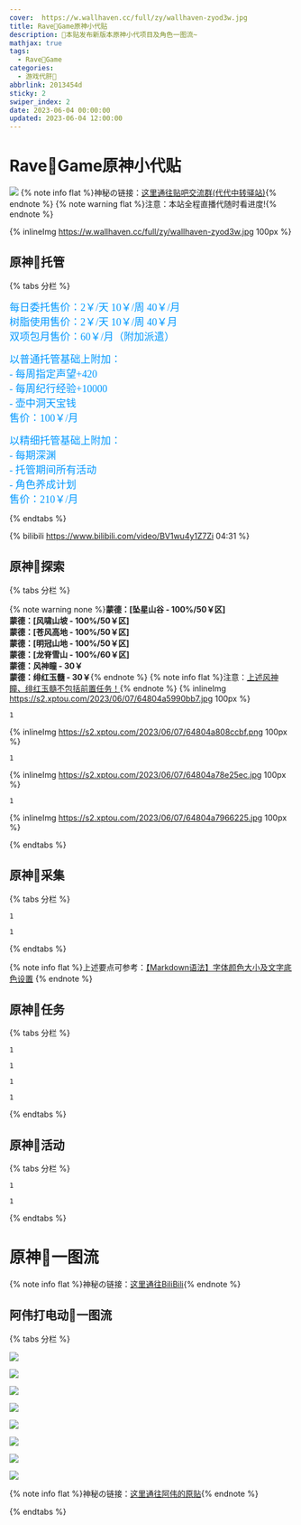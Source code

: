 ```yaml
---
cover:  https://w.wallhaven.cc/full/zy/wallhaven-zyod3w.jpg
title: Rave🥝Game原神小代贴
description: 🥧本贴发布新版本原神小代项目及角色一图流~
mathjax: true
tags:
  - Rave🥝Game
categories:
  - 游戏代肝🥝
abbrlink: 2013454d
sticky: 2
swiper_index: 2
date: 2023-06-04 00:00:00
updated: 2023-06-04 12:00:00
---
```



# Rave🥝Game原神小代贴
![](https://w.wallhaven.cc/full/zy/wallhaven-zyod3w.jpg)
{% note info flat %}神秘の链接：[这里通往贴吧交流群(代代中转驿站)](http://qm.qq.com/cgi-bin/qm/qr?_wv=1027&k=DH-Gn-QhSInAKWdPB3CgMTg5sNY0U6xE&authKey=ZDxLtFIjdOM7EMMVW7oIKbReAo%2B4xDd2NZXuz06dRQ7NWE6hwT9j0R1lxfPL50We&noverify=0&group_code=251862926){% endnote %}
{% note warning flat %}注意：本站全程直播代随时看进度!{% endnote %}

{% inlineImg https://w.wallhaven.cc/full/zy/wallhaven-zyod3w.jpg 100px %}

## 原神🥝托管

{% tabs 分栏 %}

<!-- tab 普通托管🥝 -->
<font color=#0099ff size=4 face="黑体">每日委托售价：2￥/天  10￥/周  40￥/月<br>树脂使用售价：2￥/天  10￥/周  40￥月<br>双项包月售价：60￥/月（附加派遣）</font>
<!-- endtab -->

<!-- tab 精细托管🥝 -->
<font color=#0099ff size=4 face="黑体">以普通托管基础上附加：<br>- 每周指定声望+420<br>- 每周纪行经验+10000<br>- 壶中洞天宝钱<br>售价：100￥/月</font>
<!-- endtab -->

<!-- tab 全职托管🥝 -->
<font color=#0099ff size=4 face="黑体">以精细托管基础上附加：<br>- 每期深渊<br>- 托管期间所有活动<br>- 角色养成计划<br>售价：210￥/月</font>
<!-- endtab -->

{% endtabs %}

{% bilibili https://www.bilibili.com/video/BV1wu4y1Z7Zi 04:31 %}

## 原神🥝探索
{% tabs 分栏 %}

<!-- tab 蒙德🥝 -->
{% note warning none %}**蒙德：[坠星山谷 - 100%/50￥区]<br>蒙德：[风啸山坡 - 100%/50￥区]<br>蒙德：[苍风高地 - 100%/50￥区]<br>蒙德：[明冠山地 - 100%/50￥区]<br>蒙德：[龙脊雪山 - 100%/60￥区]<br>蒙德：风神瞳 - 30￥<br>蒙德：绯红玉髓 - 30￥**{% endnote %}
{% note info flat %}注意：[上述风神瞳、绯红玉髓不包括前置任务！](https://blog.csdn.net/qq_43732429/article/details/108034518){% endnote %}
{% inlineImg https://s2.xptou.com/2023/06/07/64804a5990bb7.jpg 100px %}

<!-- endtab -->

<!-- tab 璃月🥝 -->
```YS
1
```
{% inlineImg https://s2.xptou.com/2023/06/07/64804a808ccbf.png 100px %}
<!-- endtab -->

<!-- tab 稻妻🥝 -->
```YS
1
```
{% inlineImg https://s2.xptou.com/2023/06/07/64804a78e25ec.jpg 100px %}
<!-- endtab -->

<!-- tab 须弥🥝 -->
```YS
1
```
{% inlineImg https://s2.xptou.com/2023/06/07/64804a7966225.jpg 100px %}
<!-- endtab -->

{% endtabs %}

## 原神🥝采集

{% tabs 分栏 %}

<!-- tab 普通采集🥝 -->
```YS
1
```
<!-- endtab -->

<!-- tab 特殊采集🥝 -->
```YS
1
```
<!-- endtab -->

{% endtabs %}

{% note info flat %}上述要点可参考：[【Markdown语法】字体颜色大小及文字底色设置](https://blog.csdn.net/qq_43732429/article/details/108034518)
{% endnote %}


## 原神🥝任务

{% tabs 分栏 %}

<!-- tab 魔神任务🥝 -->
```YS
1
```
<!-- endtab -->

<!-- tab 传说任务🥝 -->
```YS
1
```
<!-- endtab -->

<!-- tab 邀约任务🥝 -->
```YS
1
```
<!-- endtab -->

<!-- tab 世界任务🥝 -->
```YS
1
```

<!-- endtab -->

{% endtabs %}



## 原神🥝活动
{% tabs 分栏 %}

<!-- tab 小型活动🥝 -->
```YS
1
```
<!-- endtab -->

<!-- tab 大型活动🥝 -->
```YS
1
```
<!-- endtab -->

{% endtabs %}


# 原神🥝一图流
{% note info flat %}神秘の链接：[这里通往BiliBili](https://www.bilibili.com/){% endnote %}

## 阿伟打电动🥝一图流

{% tabs 分栏 %}
<!-- tab 🥝3.7版本全角色一图流 -->
![](https://upload-bbs.miyoushe.com/upload/2023/05/30/289227673/ab6339f7c30c639959b7829ba24b48a0_3879503457127147892.png?x-oss-process=image/auto-orient,0/interlace,1/format,png)

![](https://upload-bbs.miyoushe.com/upload/2023/05/30/289227673/6fc1fd2b88a2091d4c035cc26574c6d9_6914417983013709810.png?x-oss-process=image/auto-orient,0/interlace,1/format,png)

![](https://upload-bbs.miyoushe.com/upload/2023/05/30/289227673/5b23d331ac9e26560bd8536217885cc4_1369967851347414084.png?x-oss-process=image/auto-orient,0/interlace,1/format,png)

![](https://upload-bbs.miyoushe.com/upload/2023/05/30/289227673/134f78e353dfe16687a67e0bb8028e30_2787598584737469003.png?x-oss-process=image/auto-orient,0/interlace,1/format,png)

![](https://upload-bbs.miyoushe.com/upload/2023/05/30/289227673/4fcff0ad958a4094f94b70a18b73e906_4475219033995531750.png?x-oss-process=image/auto-orient,0/interlace,1/format,png)

![](https://upload-bbs.miyoushe.com/upload/2023/05/30/289227673/92cf96ed31cfd930559d7bea524fbd19_1263612526054775783.png?x-oss-process=image/auto-orient,0/interlace,1/format,png)

![](https://upload-bbs.miyoushe.com/upload/2023/05/30/289227673/0fd1d08176ef7f1ff00777d591335984_8038976339233182959.png?x-oss-process=image/auto-orient,0/interlace,1/format,png)

![](https://upload-bbs.miyoushe.com/upload/2023/06/01/289227673/7fcae6b3ad08ea549a6642aa1f09e454_4204981477259555468.png?x-oss-process=image/auto-orient,0/interlace,1/format,png)

{% note info flat %}神秘の链接：[这里通往阿伟的原贴](https://www.miyoushe.com/ys/article/39939408/){% endnote %}
<!-- endtab -->

{% endtabs %}
